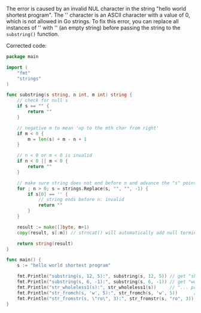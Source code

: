 
The error is caused by an invalid NUL character in the string "hello world shortest program". The '' character is an ASCII character with a value of 0, which is not allowed in Go strings. To fix this error, you can replace all instances of '' with '' (an empty string) before passing the string to the `substring()` function.

Corrected code:
```go
package main

import (
	"fmt"
	"strings"
)

func substring(s string, n int, m int) string {
	// check for null s
	if s == "" {
		return ""
	}

	// negative m to mean 'up to the mth char from right'
	if m < 0 {
		m = len(s) + m - n + 1
	}

	// n < 0 or m < 0 is invalid
	if n < 0 || m < 0 {
		return ""
	}

	// make sure string does not end before n and advance the "s" pointer to beginning of substring
	for ; n > 0; s = strings.Replace(s, "", "", -1) {
		if s[0] == '' {
			// string ends before n: invalid
			return ""
		}
	}

	result := make([]byte, m+1)
	copy(result, s[:m]) // strncat() will automatically add null terminator if string ends early or after reading m characters

	return string(result)
}

func main() {
	s := "hello world shortest program"

	fmt.Println("substring(s, 12, 5):", substring(s, 12, 5)) // get "short"
	fmt.Println("substring(s, 6, -1):", substring(s, 6, -1)) // get "world shortest program"
	fmt.Println("str_wholeless1(s):", str_wholeless1(s))     // "... progra"
	fmt.Println("str_fromch(s, 'w', 5):", str_fromch(s, 'w', 5))      // "world"
	fmt.Println("str_fromstr(s, \"ro\", 3):", str_fromstr(s, "ro", 3)) // "rog"
}
```
